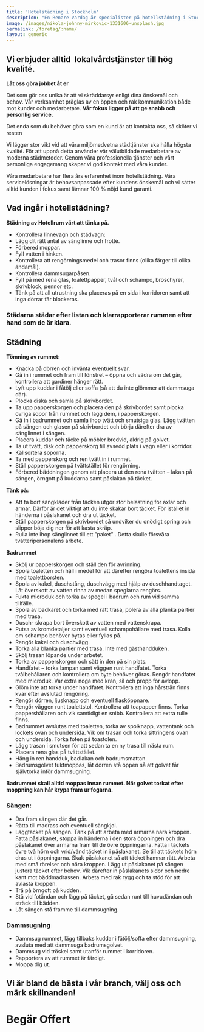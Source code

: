 ```yaml
---
title: 'Hotelstädning i Stockholm'
description: "En Renare Vardag är specialister på hotellstädning i Stockholm och jobbar professionellt  på förhållandet mellan pris och prestation. "
image: /images/nikola-johnny-mirkovic-1331606-unsplash.jpg
permalink: /foretag/:name/
layout: generic
---
```

## Vi erbjuder alltid  lokalvårdstjänster till hög kvalité. 

**Låt oss göra jobbet åt er**

Det som gör oss unika är att vi skräddarsyr enligt dina önskemål och behov. Vår verksamhet präglas av en öppen och rak kommunikation både mot kunder och medarbetare. **Vår fokus ligger på att ge snabb och personlig service.** 

Det enda som du behöver göra som en kund är att kontakta oss, så sköter vi resten

Vi lägger stor vikt vid att våra miljömedvetna städtjänster ska hålla högsta kvalité. För att uppnå detta använder vår välutbildade medarbetare av moderna städmetoder. Genom våra professionella tjänster och vårt personliga engagemang skapar vi god kontakt med våra kunder.

Våra medarbetare har flera års erfarenhet inom hotellstädning. Våra servicelösningar är behovsanpassade efter kundens önskemål och vi sätter alltid kunden i fokus samt lämnar 100 % nöjd kund garanti.

## Vad ingår i hotellstädning?
**Städning av Hotellrum värt att tänka på.**
* Kontrollera linnevagn och städvagn:
* Lägg dit rätt antal av sänglinne och frotté.
* Förbered moppar.
* Fyll vatten i hinken.
* Kontrollera att rengörningsmedel och trasor finns (olika färger till olika ändamål).
* Kontrollera dammsugarpåsen.
* Fyll på med rena glas, toalettpapper, tvål och schampo, broschyrer, skrivblock, pennor etc.
* Tänk på att all utrustning ska placeras på en sida i korridoren samt att inga dörrar får blockeras.

### Städarna städar efter listan och klarrapporterar rummen efter hand som de är klara. 

## Städning

**Tömning av rummet:**

* Knacka på dörren och invänta eventuellt svar.
* Gå in i rummet och fram till fönstret – öppna och vädra om det går, kontrollera att gardiner hänger rätt.
* Lyft upp kuddar i fåtölj eller soffa (så att du inte glömmer att dammsuga där).
* Plocka diska och samla på skrivbordet.
* Ta upp papperskorgen och placera den på skrivbordet samt plocka övriga sopor från rummet och lägg dem, i papperskorgen.
* Gå in i badrummet och samla ihop tvätt och smutsiga glas. Lägg tvätten på sängen och glasen på skrivbordet och börja därefter dra av sänglinnet i sängen.
* Placera kuddar och täcke på möbler bredvid, aldrig på golvet.
* Ta ut tvätt, disk och papperskorg till avsedd plats i vagn eller i korridor.
* Källsortera soporna.
* Ta med papperskorg och ren tvätt in i rummet.
* Ställ papperskorgen på tvättstället för rengörning.
* Förbered bäddningen genom att placera ut den rena tvätten – lakan på sängen, örngott på kuddarna samt påslakan på täcket.

**Tänk på:**

* Att ta bort sängkläder från täcken utgör stor belastning för axlar och armar. Därför är det viktigt att du inte skakar bort täcket. För istället in händerna i påslakanet och dra ut täcket.
* Ställ papperskorgen på skrivbordet så undviker du onödigt spring och slipper böja dig ner för att kasta skräp.
* Rulla inte ihop sänglinnet till ett ”paket” . Detta skulle försvåra tvätteripersonalens arbete.

**Badrummet**

* Skölj ur papperskorgen och ställ den för avrinning.
* Spola toaletten och häll i medel för att därefter rengöra toalettens insida med toalettborsten.
* Spola av kakel, duschstång, duschvägg med hjälp av duschhandtaget. Låt överskott av vatten rinna av medan speglarna rengörs.
* Fukta microduk och torka av spegel i badrum och rum vid samma tillfälle.
* Spola av badkaret och torka med rätt trasa, polera av alla planka partier med trasa.
* Dusch- skrapa bort överskott av vatten med vattenskrapa.
* Putsa av kromdetaljer samt eventuell schampohållare med trasa. Kolla om schampo behöver bytas eller fyllas på.
* Rengör kakel och duschvägg.
* Torka alla blanka partier med trasa. Inte med gästhandduken.
* Skölj trasan löpande under arbetet.
* Torka av papperskorgen och sätt in den på sin plats.
* Handfatet – torka lampan samt väggen runt handfatet. Torka tvålbehållaren och kontrollera om byte behöver göras. Rengör handfatet med microduk. Var extra noga med kran, sil och propp för avlopp.
*  Glöm inte att torka under handfatet. Kontrollera att inga hårstrån finns kvar efter avslutad rengöring.
* Rengör dörren, ljusknapp och eventuell flasköppnare.
* Rengör väggen runt toalettstol. Kontrollera att toapapper finns. Torka pappershållaren och vik samtidigt en snibb. Kontrollera att extra rulle finns.
* Badrummet avslutas med toaletten, torka av spolknapp, vattentank och lockets ovan och undersida. Vik om trasan och torka sittringens ovan och undersida. Torka foten på toastolen.
* Lägg trasan i smutsen för att sedan ta en ny trasa till nästa rum.
* Placera rena glas på tvättstället.
* Häng in ren handduk, badlakan och badrumsmattan.
* Badrumsgolvet fuktmoppas, låt dörren stå öppen så att golvet får självtorka inför dammsugning.

**Badrummet skall alltid moppas innan rummet. När golvet torkat efter moppning kan hår krypa fram ur fogarna.**

### Sängen:

* Dra fram sängen där det går.
* Rätta till madrass och eventuell sängkjol.
* Läggtäcket på sängen. Tänk på att arbeta med armarna nära kroppen. Fatta påslakanet, stoppa in händerna i den stora öppningen och dra påslakanet över armarna fram till de övre öppningarna. Fatta i täckets övre två hörn och vrid/vänd täcket in i påslakanet. Se till att täckets hörn dras ut i öppningarna. Skak påslakanet så att täcket hamnar rätt. Arbeta med små rörelser och nära kroppen. Lägg ut påslakanet på sängen justera täcket efter behov. Vik därefter in påslakanets sidor och nedre kant mot bäddmadrassen. Arbeta med rak rygg och ta stöd för att avlasta kroppen.
* Trä på örngott på kudden.
* Stå vid fotändan och lägg på täcket, gå sedan runt till huvudändan och sträck till bädden.
* Låt sängen stå framme till dammsugning.

### Dammsugning
* Dammsug rummet, lägg tillbaks kuddar i fåtölj/soffa efter dammsugning, avsluta med att dammsuga badrumsgolvet.
* Dammsug vid tröskel samt utanför rummet i korridoren.
* Rapportera av att rummet är färdigt.
* Moppa dig ut.

## Vi är bland de bästa i vår branch, välj oss och märk skillnanden!

# Begär Offert
